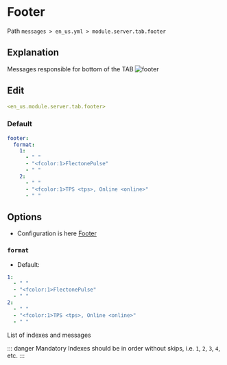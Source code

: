 # Footer
Path `messages > en_us.yml > module.server.tab.footer`

## Explanation
Messages responsible for bottom of the TAB
![footer](/footer.png)

## Edit
```yaml
<en_us.module.server.tab.footer>
```

### Default
```yaml
footer:
  format:
    1:
      - " "
      - "<fcolor:1>FlectonePulse"
      - " "
    2:
      - " "
      - "<fcolor:1>TPS <tps>, Online <online>"
      - " "
```

## Options

- Configuration is here [Footer](/en/config/module/server/tab/footer/)

### `format`
- Default:
```yaml
1:
  - " "
  - "<fcolor:1>FlectonePulse"
  - " "
2:
  - " "
  - "<fcolor:1>TPS <tps>, Online <online>"
  - " "
```

List of indexes and messages

::: danger Mandatory
Indexes should be in order without skips, i.e. `1`, `2`, `3`, `4`, etc.
:::

